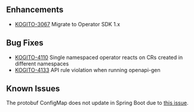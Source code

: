 ## Enhancements  
- [KOGITO-3067](https://issues.redhat.com/browse/KOGITO-3067) Migrate to Operator SDK 1.x

## Bug Fixes
- [KOGITO-4110](https://issues.redhat.com/browse/KOGITO-4110) Single namespaced operator reacts on CRs created in different namespaces
- [KOGITO-4133](https://issues.redhat.com/browse/KOGITO-4133) API rule violation when running openapi-gen

## Known Issues
The protobuf ConfigMap does not update in Spring Boot due to [this issue](https://issues.redhat.com/browse/KOGITO-3406).
